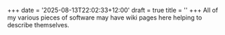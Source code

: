 +++
date = '2025-08-13T22:02:33+12:00'
draft = true
title = ''
+++
All of my various pieces of software may have wiki pages here helping to describe themselves.